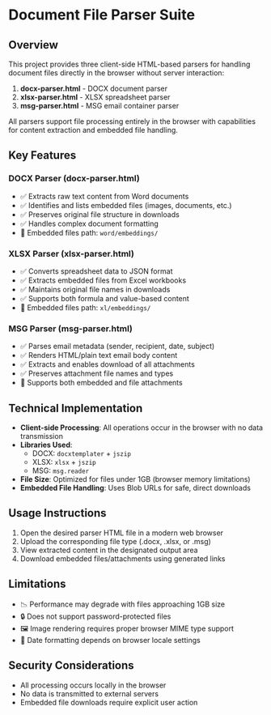 # Document File Parser Suite

## Overview
This project provides three client-side HTML-based parsers for handling document files directly in the browser without server interaction:

1. **docx-parser.html** - DOCX document parser
2. **xlsx-parser.html** - XLSX spreadsheet parser
3. **msg-parser.html** - MSG email container parser

All parsers support file processing entirely in the browser with capabilities for content extraction and embedded file handling.

## Key Features

### DOCX Parser (docx-parser.html)
- ✅ Extracts raw text content from Word documents
- ✅ Identifies and lists embedded files (images, documents, etc.)
- ✅ Preserves original file structure in downloads
- ✅ Handles complex document formatting
- 📁 Embedded files path: `word/embeddings/`

### XLSX Parser (xlsx-parser.html)
- ✅ Converts spreadsheet data to JSON format
- ✅ Extracts embedded files from Excel workbooks
- ✅ Maintains original file names in downloads
- ✅ Supports both formula and value-based content
- 📁 Embedded files path: `xl/embeddings/`

### MSG Parser (msg-parser.html)
- ✅ Parses email metadata (sender, recipient, date, subject)
- ✅ Renders HTML/plain text email body content
- ✅ Extracts and enables download of all attachments
- ✅ Preserves attachment file names and types
- 📄 Supports both embedded and file attachments

## Technical Implementation
- **Client-side Processing**: All operations occur in the browser with no data transmission
- **Libraries Used**:
  - DOCX: `docxtemplater` + `jszip`
  - XLSX: `xlsx` + `jszip`
  - MSG: `msg.reader`
- **File Size**: Optimized for files under 1GB (browser memory limitations)
- **Embedded File Handling**: Uses Blob URLs for safe, direct downloads

## Usage Instructions
1. Open the desired parser HTML file in a modern web browser
2. Upload the corresponding file type (.docx, .xlsx, or .msg)
3. View extracted content in the designated output area
4. Download embedded files/attachments using generated links

## Limitations
- 📉 Performance may degrade with files approaching 1GB size
- 🔒 Does not support password-protected files
- 🖼️ Image rendering requires proper browser MIME type support
- 📅 Date formatting depends on browser locale settings

## Security Considerations
- All processing occurs locally in the browser
- No data is transmitted to external servers
- Embedded file downloads require explicit user action
